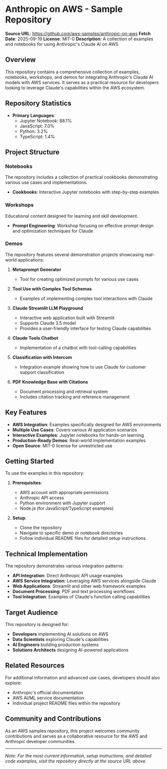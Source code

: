 # Anthropic on AWS - Sample Repository

**Source URL**: https://github.com/aws-samples/anthropic-on-aws
**Fetch Date**: 2025-09-19
**License**: MIT-0
**Description**: A collection of examples and notebooks for using Anthropic's Claude AI on AWS

## Overview

This repository contains a comprehensive collection of examples, notebooks, workshops, and demos for integrating Anthropic's Claude AI models with AWS services. It serves as a practical resource for developers looking to leverage Claude's capabilities within the AWS ecosystem.

## Repository Statistics

- **Primary Languages**:
  - Jupyter Notebook: 88.1%
  - JavaScript: 7.0%
  - Python: 3.2%
  - TypeScript: 1.4%

## Project Structure

### Notebooks
The repository includes a collection of practical cookbooks demonstrating various use cases and implementations.

- **Cookbooks**: Interactive Jupyter notebooks with step-by-step examples

### Workshops
Educational content designed for learning and skill development.

- **Prompt Engineering**: Workshop focusing on effective prompt design and optimization techniques for Claude

### Demos

The repository features several demonstration projects showcasing real-world applications:

1. **Metaprompt Generator**
   - Tool for creating optimized prompts for various use cases

2. **Tool Use with Complex Tool Schemas**
   - Examples of implementing complex tool interactions with Claude

3. **Claude Streamlit LLM Playground**
   - Interactive web application built with Streamlit
   - Supports Claude 3.5 model
   - Provides a user-friendly interface for testing Claude capabilities

4. **Claude Tools Chatbot**
   - Implementation of a chatbot with tool-calling capabilities

5. **Classification with Intercom**
   - Integration example showing how to use Claude for customer support classification

6. **PDF Knowledge Base with Citations**
   - Document processing and retrieval system
   - Includes citation tracking and reference management

## Key Features

- **AWS Integration**: Examples specifically designed for AWS environments
- **Multiple Use Cases**: Covers various AI application scenarios
- **Interactive Examples**: Jupyter notebooks for hands-on learning
- **Production-Ready Demos**: Real-world implementation examples
- **Open Source**: MIT-0 license for unrestricted use

## Getting Started

To use the examples in this repository:

1. **Prerequisites**:
   - AWS account with appropriate permissions
   - Anthropic API access
   - Python environment with Jupyter support
   - Node.js (for JavaScript/TypeScript examples)

2. **Setup**:
   - Clone the repository
   - Navigate to specific demo or notebook directories
   - Follow individual README files for detailed setup instructions

## Technical Implementation

The repository demonstrates various integration patterns:

- **API Integration**: Direct Anthropic API usage examples
- **AWS Service Integration**: Leveraging AWS services alongside Claude
- **Web Applications**: Streamlit and other web framework examples
- **Document Processing**: PDF and text processing workflows
- **Tool Integration**: Examples of Claude's function calling capabilities

## Target Audience

This repository is designed for:

- **Developers** implementing AI solutions on AWS
- **Data Scientists** exploring Claude's capabilities
- **AI Engineers** building production systems
- **Solutions Architects** designing AI-powered applications

## Related Resources

For additional information and advanced use cases, developers should also explore:

- Anthropic's official documentation
- AWS AI/ML service documentation
- Individual project README files within the repository

## Community and Contributions

As an AWS samples repository, this project welcomes community contributions and serves as a collaborative resource for the AWS and Anthropic developer communities.

---

*Note: For the most current information, setup instructions, and detailed code examples, visit the repository directly at the source URL above.*